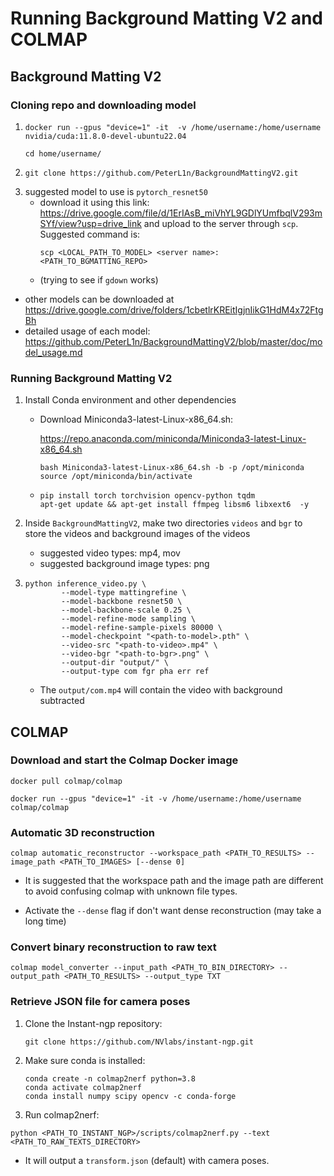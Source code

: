 # Running Background Matting V2 and COLMAP #

## Background Matting V2 ##

### Cloning repo and downloading model ###
1. 
    ```
    docker run --gpus "device=1" -it  -v /home/username:/home/username nvidia/cuda:11.8.0-devel-ubuntu22.04

    cd home/username/
    ```
2. 
    ```
    git clone https://github.com/PeterL1n/BackgroundMattingV2.git
    ```
3. suggested model to use is `pytorch_resnet50`
    - download it using this link: https://drive.google.com/file/d/1ErIAsB_miVhYL9GDlYUmfbqlV293mSYf/view?usp=drive_link and upload to the server through `scp`. Suggested command is:
        ```
        scp <LOCAL_PATH_TO_MODEL> <server name>:<PATH_TO_BGMATTING_REPO>
        ```
    - (trying to see if `gdown` works)
- other models can be downloaded at https://drive.google.com/drive/folders/1cbetlrKREitIgjnIikG1HdM4x72FtgBh
- detailed usage of each model: https://github.com/PeterL1n/BackgroundMattingV2/blob/master/doc/model_usage.md 
    

### Running Background Matting V2 ###
1. Install Conda environment and other dependencies

    - Download Miniconda3-latest-Linux-x86_64.sh:

        https://repo.anaconda.com/miniconda/Miniconda3-latest-Linux-x86_64.sh
        ```
        bash Miniconda3-latest-Linux-x86_64.sh -b -p /opt/miniconda
        source /opt/miniconda/bin/activate
        ```
    - 
        ```
        pip install torch torchvision opencv-python tqdm
        apt-get update && apt-get install ffmpeg libsm6 libxext6  -y
        ```
2. Inside `BackgroundMattingV2`, make two directories `videos` and `bgr` to store the videos and background images of the videos 
    - suggested video types: mp4, mov
    - suggested background image types: png

3. 
    ```
    python inference_video.py \
            --model-type mattingrefine \
            --model-backbone resnet50 \
            --model-backbone-scale 0.25 \
            --model-refine-mode sampling \
            --model-refine-sample-pixels 80000 \
            --model-checkpoint "<path-to-model>.pth" \
            --video-src "<path-to-video>.mp4" \
            --video-bgr "<path-to-bgr>.png" \
            --output-dir "output/" \
            --output-type com fgr pha err ref
    ```
    - The `output/com.mp4` will contain the video with background subtracted

## COLMAP ##
### Download and start the Colmap Docker image ###
```
docker pull colmap/colmap

docker run --gpus "device=1" -it -v /home/username:/home/username colmap/colmap
```
### Automatic 3D reconstruction ###

```
colmap automatic_reconstructor --workspace_path <PATH_TO_RESULTS> --image_path <PATH_TO_IMAGES> [--dense 0]
```
- It is suggested that the workspace path and the image path are different to avoid confusing colmap with unknown file types.

- Activate the `--dense` flag if don't want dense reconstruction (may take a long time)

### Convert binary reconstruction to raw text ###
```
colmap model_converter --input_path <PATH_TO_BIN_DIRECTORY> --output_path <PATH_TO_RESULTS> --output_type TXT
```
### Retrieve JSON file for camera poses ###
1. Clone the Instant-ngp repository:
    ```
    git clone https://github.com/NVlabs/instant-ngp.git
    ```
2. Make sure conda is installed:
    ```
    conda create -n colmap2nerf python=3.8
    conda activate colmap2nerf
    conda install numpy scipy opencv -c conda-forge
    ```
3. Run colmap2nerf:
```
python <PATH_TO_INSTANT_NGP>/scripts/colmap2nerf.py --text <PATH_TO_RAW_TEXTS_DIRECTORY>
```
- It will output a `transform.json` (default) with camera poses.

